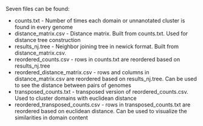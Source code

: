 Seven files can be found:
* counts.txt - Number of times each domain or unnanotated cluster is found in every genome
* distance_matrix.csv - Distance matrix. Built from counts.txt. Used for distance tree construction
* results_nj.tree - Neighbor joining tree in newick format. Built from distance_matrix.csv. 
* reordered_counts.csv - rows in counts.txt are reordered based on results_nj.tree
* reordered_distance_matrix.csv - rows and columns in distance_matrix.csv are reordered based on results_nj.tree. Can be used to see the distance between pairs of genomes
* transposed_counts.txt - transposed version of reordered_counts.csv. Used to cluster domains with euclidean distance
* reordered_transposed_counts.csv - rows in transposed_counts.txt are reordered based on euclidean distance. Can be used to visualize the similarities in domain content
